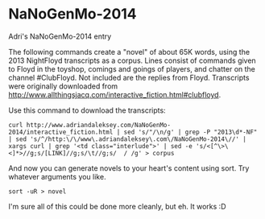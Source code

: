 NaNoGenMo-2014
==============

Adri's NaNoGenMo-2014 entry

The following commands create a "novel" of about 65K words, using the 2013 NightFloyd transcripts as a corpus. Lines consist of commands given to Floyd in the toyshop, comings and goings of players, and chatter on the channel #ClubFloyd. Not included are the replies from Floyd. Transcripts were originally downloaded from http://www.allthingsjacq.com/interactive_fiction.html#clubfloyd.

Use this command to download the transcripts:

`curl http://www.adriandaleksey.com/NaNoGenMo-2014/interactive_fiction.html | sed 's/"/\n/g' | grep -P "2013\d*-NF" | sed 's/^/http:\/\/www\.adriandaleksey\.com\/NaNoGenMo-2014\//' | xargs curl | grep '<td class="interlude">' | sed -e 's/<[^\>\<]*>//g;s/[LINK]//g;s/\t//g;s/  / /g' > corpus`

And now you can generate novels to your heart's content using sort. Try whatever arguments you like.

`sort -uR > novel`

I'm sure all of this could be done more cleanly, but eh. It works :D
